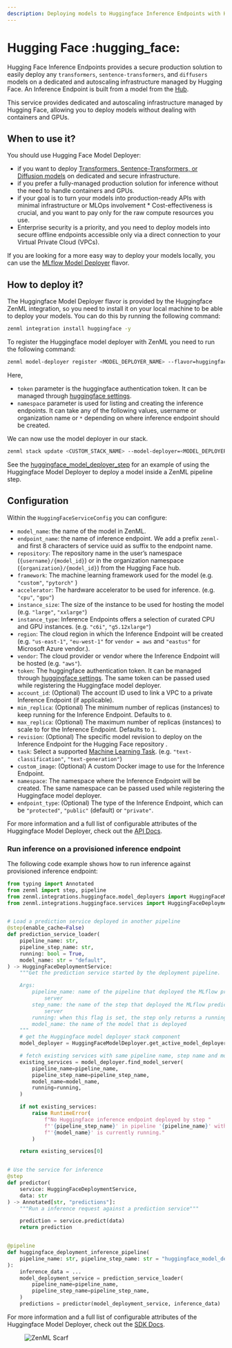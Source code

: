 ```yaml
---
description: Deploying models to Huggingface Inference Endpoints with Hugging Face :hugging_face:.
---
```


# Hugging Face :hugging_face:

Hugging Face Inference Endpoints provides a secure production solution to easily deploy any `transformers`, `sentence-transformers`, and `diffusers` models on a dedicated and autoscaling infrastructure managed by Hugging Face. An Inference Endpoint is built from a model from the [Hub](https://huggingface.co/models).

This service provides dedicated and autoscaling infrastructure managed by Hugging Face, allowing you to deploy models without dealing with containers and GPUs.

## When to use it?

You should use Hugging Face Model Deployer:

* if you want to deploy [Transformers, Sentence-Transformers, or Diffusion models](https://huggingface.co/docs/inference-endpoints/supported_tasks) on dedicated and secure infrastructure.
* if you prefer a fully-managed production solution for inference without the need to handle containers and GPUs.
* if your goal is to turn your models into production-ready APIs with minimal infrastructure or MLOps involvement * Cost-effectiveness is crucial, and you want to pay only for the raw compute resources you use.
* Enterprise security is a priority, and you need to deploy models into secure offline endpoints accessible only via a direct connection to your Virtual Private Cloud (VPCs).

If you are looking for a more easy way to deploy your models locally, you can use the [MLflow Model Deployer](mlflow.md) flavor.

## How to deploy it?

The Huggingface Model Deployer flavor is provided by the Huggingface ZenML integration, so you need to install it on your local machine to be able to deploy your models. You can do this by running the following command:

```bash
zenml integration install huggingface -y
```

To register the Huggingface model deployer with ZenML you need to run the following command:

```bash
zenml model-deployer register <MODEL_DEPLOYER_NAME> --flavor=huggingface --token=<YOUR_HF_TOKEN> --namespace=<YOUR_HF_NAMESPACE>
```

Here,

* `token` parameter is the huggingface authentication token. It can be managed through [huggingface settings](https://huggingface.co/settings/tokens).
* `namespace` parameter is used for listing and creating the inference endpoints. It can take any of the following values, username or organization name or `*` depending on where inference endpoint should be created.

We can now use the model deployer in our stack.

```bash
zenml stack update <CUSTOM_STACK_NAME> --model-deployer=<MODEL_DEPLOYER_NAME>
```

See the [huggingface_model_deployer_step](https://sdkdocs.zenml.io/latest/integration_code_docs/integrations-seldon/#zenml.integrations.huggingface.steps.huggingface_deployer.huggingface_model_deployer_step) for an example of using the Huggingface Model Deployer to deploy a model inside a ZenML pipeline step.

## Configuration

Within the `HuggingFaceServiceConfig` you can configure:

* `model_name`: the name of the model in ZenML.
* `endpoint_name`: the name of inference endpoint. We add a prefix `zenml-` and first 8 characters of service uuid as suffix to the endpoint name.
* `repository`: The repository name in the user’s namespace (`{username}/{model_id}`) or in the organization namespace (`{organization}/{model_id}`) from the Hugging Face hub.
* `framework`: The machine learning framework used for the model (e.g. `"custom"`, `"pytorch"` )
* `accelerator`: The hardware accelerator to be used for inference. (e.g. `"cpu"`, `"gpu"`)
* `instance_size`: The size of the instance to be used for hosting the model (e.g. `"large"`, `"xxlarge"`)
* `instance_type`: Inference Endpoints offers a selection of curated CPU and GPU instances. (e.g. `"c6i"`, `"g5.12xlarge"`)
* `region`: The cloud region in which the Inference Endpoint will be created (e.g. `"us-east-1"`, `"eu-west-1"` for `vendor = aws` and `"eastus"` for Microsoft Azure vendor.).
* `vendor`: The cloud provider or vendor where the Inference Endpoint will be hosted (e.g. `"aws"`).
* `token`: The huggingface authentication token. It can be managed through [huggingface settings](https://huggingface.co/settings/tokens). The same token can be passed used while registering the Huggingface model deployer.
* `account_id`: (Optional) The account ID used to link a VPC to a private Inference Endpoint (if applicable).
* `min_replica`: (Optional) The minimum number of replicas (instances) to keep running for the Inference Endpoint. Defaults to `0`.
* `max_replica`: (Optional) The maximum number of replicas (instances) to scale to for the Inference Endpoint. Defaults to `1`.
* `revision`: (Optional) The specific model revision to deploy on the Inference Endpoint for the Hugging Face repository .
* `task`: Select a supported [Machine Learning Task](https://huggingface.co/docs/inference-endpoints/supported_tasks). (e.g. `"text-classification"`, `"text-generation"`)
* `custom_image`: (Optional) A custom Docker image to use for the Inference Endpoint.
* `namespace`: The namespace where the Inference Endpoint will be created. The same namespace can be passed used while registering the Huggingface model deployer.
* `endpoint_type`: (Optional) The type of the Inference Endpoint, which can be `"protected"`, `"public"` (default) or `"private"`.

For more information and a full list of configurable attributes of the Huggingface Model Deployer, check out
the [API Docs]().

### Run inference on a provisioned inference endpoint

The following code example shows how to run inference against provisioned inference endpoint:

```python
from typing import Annotated
from zenml import step, pipeline
from zenml.integrations.huggingface.model_deployers import HuggingFaceModelDeployer
from zenml.integrations.huggingface.services import HuggingFaceDeploymentService


# Load a prediction service deployed in another pipeline
@step(enable_cache=False)
def prediction_service_loader(
    pipeline_name: str,
    pipeline_step_name: str,
    running: bool = True,
    model_name: str = "default",
) -> HuggingFaceDeploymentService:
    """Get the prediction service started by the deployment pipeline.

    Args:
        pipeline_name: name of the pipeline that deployed the MLflow prediction
            server
        step_name: the name of the step that deployed the MLflow prediction
            server
        running: when this flag is set, the step only returns a running service
        model_name: the name of the model that is deployed
    """
    # get the Huggingface model deployer stack component
    model_deployer = HuggingFaceModelDeployer.get_active_model_deployer()

    # fetch existing services with same pipeline name, step name and model name
    existing_services = model_deployer.find_model_server(
        pipeline_name=pipeline_name,
        pipeline_step_name=pipeline_step_name,
        model_name=model_name,
        running=running,
    )

    if not existing_services:
        raise RuntimeError(
            f"No Huggingface inference endpoint deployed by step "
            f"'{pipeline_step_name}' in pipeline '{pipeline_name}' with name "
            f"'{model_name}' is currently running."
        )

    return existing_services[0]


# Use the service for inference
@step
def predictor(
    service: HuggingFaceDeploymentService,
    data: str
) -> Annotated[str, "predictions"]:
    """Run a inference request against a prediction service"""

    prediction = service.predict(data)
    return prediction


@pipeline
def huggingface_deployment_inference_pipeline(
    pipeline_name: str, pipeline_step_name: str = "huggingface_model_deployer_step",
):
    inference_data = ...
    model_deployment_service = prediction_service_loader(
        pipeline_name=pipeline_name,
        pipeline_step_name=pipeline_step_name,
    )
    predictions = predictor(model_deployment_service, inference_data)
```

For more information and a full list of configurable attributes of the Huggingface Model Deployer, check out
the [SDK Docs]().

<!-- For scarf -->
<figure><img alt="ZenML Scarf" referrerpolicy="no-referrer-when-downgrade" src="https://static.scarf.sh/a.png?x-pxid=f0b4f458-0a54-4fcd-aa95-d5ee424815bc" /></figure>
